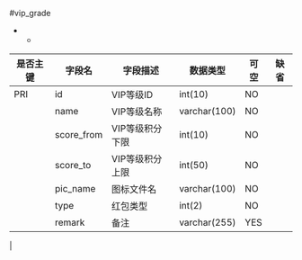 #vip_grade
* -
 
|是否主键	|字段名	|字段描述	|数据类型	|可空	|缺省	|
| --------|-----|-----|-----|-----|-----|
|PRI|id|VIP等级ID|int(10)|NO||
||name|VIP等级名称|varchar(100)|NO||
||score_from|VIP等级积分下限|int(10)|NO||
||score_to|VIP等级积分上限|int(50)|NO||
||pic_name|图标文件名|varchar(100)|NO||
||type|红包类型|int(2)|NO||
||remark|备注|varchar(255)|YES||
|
